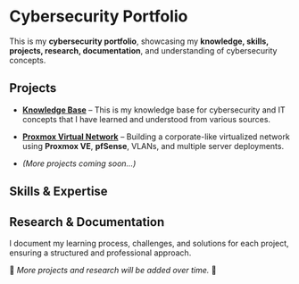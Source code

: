 # **Cybersecurity Portfolio**  

This is my **cybersecurity portfolio**, showcasing my **knowledge, skills, projects, research, documentation**, and understanding of cybersecurity concepts.  

## **Projects**  
- [**Knowledge Base**](https://github.com/sapan322/Cybersecurity-Portfolio/tree/main/Knowledge%20Base) – This is my knowledge base for cybersecurity and IT concepts that I have learned and understood from various sources.  

- [**Proxmox Virtual Network**](https://github.com/sapan322/Cybersecurity-Portfolio/tree/main/Project%20Proxmox-Virtual-Network%20) – Building a corporate-like virtualized network using **Proxmox VE**, **pfSense**, VLANs, and multiple server deployments.  
- *(More projects coming soon...)*  

## **Skills & Expertise**  

## **Research & Documentation**  
I document my learning process, challenges, and solutions for each project, ensuring a structured and professional approach.  

📌 *More projects and research will be added over time.* 🚀  
